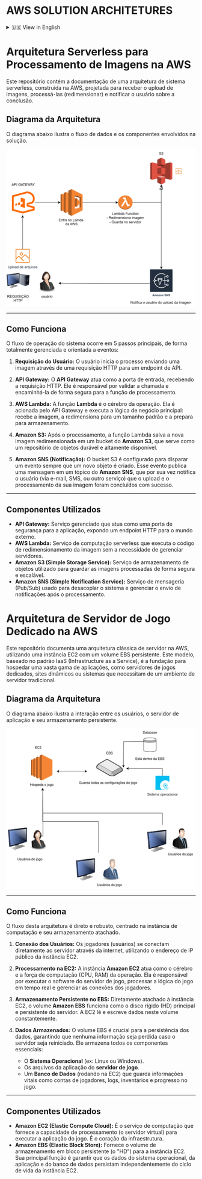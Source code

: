 # AWS SOLUTION ARCHITETURES
<details>
<summary>🇺🇸 View in English</summary>

## Serverless Architecture for Image Processing on AWS

This repository contains the documentation of a serverless system architecture, built on AWS, designed to receive image uploads, process them (resizing), and notify the user upon completion.

### Architecture Diagram

The diagram below illustrates the data flow and the components involved in the solution.
![Diagrama da Arquitetura Serverless](https://github.com/marianachoratto/aws-solution-architectures/blob/main/Diagrama%201-%20S3.drawio.svg)

### How It Works

The system's operational flow occurs in 5 main steps, in a fully managed and event-driven manner:

**User Request:** The user starts the process by sending an image via an HTTP request to an API endpoint.

**API Gateway:** The API Gateway acts as the entry point, receiving the HTTP request. It is responsible for validating the call and securely forwarding it to the processing function.

**AWS Lambda:** The Lambda function is the brain of the operation. It is triggered by the API Gateway and executes the main business logic: it receives the image, resizes it to a standard size, and prepares it for storage.

**Amazon S3:** After processing, the Lambda function saves the new resized image to an Amazon S3 bucket, which serves as a durable and highly available object repository.

**Amazon SNS (Notification):** The S3 bucket is configured to trigger an event whenever a new object is created. This event publishes a message to an Amazon SNS topic, which in turn notifies the user (via email, SMS, or another service) that their image upload and processing have been successfully completed.

### Components Used

* **API Gateway:** A managed service that acts as a front door for the application, exposing an HTTP endpoint to the external world.
* **AWS Lambda:** A serverless compute service that executes the image resizing code without the need to manage servers.
* **Amazon S3 (Simple Storage Service):** An object storage service used to store the processed images securely and scalably.
* **Amazon SNS (Simple Notification Service):** A messaging (Pub/Sub) service used to decouple the system and manage the sending of notifications after processing.

---

## Dedicated Game Server Architecture on AWS

This repository documents a classic server architecture on AWS, using an EC2 instance with a persistent EBS volume. This model, based on the IaaS (Infrastructure as a Service) pattern, is the foundation for hosting a wide range of applications, such as dedicated game servers, dynamic websites, or systems that require a traditional server environment.

### Architecture Diagram

The diagram below illustrates the interaction between the users, the application server, and its persistent storage.

![Diagrama da Arquitetura do Servidor de Jogo](https://github.com/marianachoratto/aws-solution-architectures/blob/main/Diagrama%202.svg)

### How It Works

The flow of this architecture is direct and robust, centered on the compute instance and its attached storage.

**User Connection:** The players (users) connect directly to the server over the internet, using the public IP address of the EC2 instance.

**Processing on EC2:** The Amazon EC2 instance acts as the brain and computing power (CPU, RAM) of the operation. It is responsible for running the game server software, processing the game logic in real-time, and managing player connections.

**Persistent Storage on EBS:** Directly attached to the EC2 instance, the Amazon EBS volume functions as the server's primary and persistent hard drive (HD). The EC2 instance constantly reads and writes data to this volume.

**Data Stored:** The EBS volume is crucial for data persistence, ensuring that no information is lost if the server is restarted. It stores all essential components:

* The **Operating System** (e.g., Linux or Windows).
* The **game server** application files.
* A **Database** (running on the EC2) that stores vital information such as player accounts, logs, inventories, and game progress.

### Components Used

* **Amazon EC2 (Elastic Compute Cloud):** The compute service that provides the processing capacity (the virtual server) to run the game application. It is the heart of the infrastructure.
* **Amazon EBS (Elastic Block Store):** Provides the persistent block storage volume (the "HD") for the EC2 instance. Its main function is to ensure that the data for the operating system, application, and database persist regardless of the EC2 instance's lifecycle.

</details>

# Arquitetura Serverless para Processamento de Imagens na AWS

Este repositório contém a documentação de uma arquitetura de sistema serverless, construída na AWS, projetada para receber o upload de imagens, processá-las (redimensionar) e notificar o usuário sobre a conclusão.

## Diagrama da Arquitetura

O diagrama abaixo ilustra o fluxo de dados e os componentes envolvidos na solução.

![Diagrama da Arquitetura Serverless](https://github.com/marianachoratto/aws-solution-architectures/blob/main/Diagrama%201-%20S3.drawio.svg)

---

## Como Funciona

O fluxo de operação do sistema ocorre em 5 passos principais, de forma totalmente gerenciada e orientada a eventos:

1.  **Requisição do Usuário:** O usuário inicia o processo enviando uma imagem através de uma requisição HTTP para um endpoint de API.

2.  **API Gateway:** O **API Gateway** atua como a porta de entrada, recebendo a requisição HTTP. Ele é responsável por validar a chamada e encaminhá-la de forma segura para a função de processamento.

3.  **AWS Lambda:** A função **Lambda** é o cérebro da operação. Ela é acionada pelo API Gateway e executa a lógica de negócio principal: recebe a imagem, a redimensiona para um tamanho padrão e a prepara para armazenamento.

4.  **Amazon S3:** Após o processamento, a função Lambda salva a nova imagem redimensionada em um bucket do **Amazon S3**, que serve como um repositório de objetos durável e altamente disponível.

5.  **Amazon SNS (Notificação):** O bucket S3 é configurado para disparar um evento sempre que um novo objeto é criado. Esse evento publica uma mensagem em um tópico do **Amazon SNS**, que por sua vez notifica o usuário (via e-mail, SMS, ou outro serviço) que o upload e o processamento da sua imagem foram concluídos com sucesso.

---

## Componentes Utilizados

* **API Gateway:** Serviço gerenciado que atua como uma porta de segurança para a aplicação, expondo um endpoint HTTP para o mundo externo.
* **AWS Lambda:** Serviço de computação serverless que executa o código de redimensionamento da imagem sem a necessidade de gerenciar servidores.
* **Amazon S3 (Simple Storage Service):** Serviço de armazenamento de objetos utilizado para guardar as imagens processadas de forma segura e escalável.
* **Amazon SNS (Simple Notification Service):** Serviço de mensageria (Pub/Sub) usado para desacoplar o sistema e gerenciar o envio de notificações após o processamento.


# Arquitetura de Servidor de Jogo Dedicado na AWS

Este repositório documenta uma arquitetura clássica de servidor na AWS, utilizando uma instância EC2 com um volume EBS persistente. Este modelo, baseado no padrão IaaS (Infrastructure as a Service), é a fundação para hospedar uma vasta gama de aplicações, como servidores de jogos dedicados, sites dinâmicos ou sistemas que necessitam de um ambiente de servidor tradicional.

## Diagrama da Arquitetura

O diagrama abaixo ilustra a interação entre os usuários, o servidor de aplicação e seu armazenamento persistente.

![Diagrama da Arquitetura do Servidor de Jogo](https://github.com/marianachoratto/aws-solution-architectures/blob/main/Diagrama%202.svg)

---

## Como Funciona

O fluxo desta arquitetura é direto e robusto, centrado na instância de computação e seu armazenamento atachado.

1.  **Conexão dos Usuários:** Os jogadores (usuários) se conectam diretamente ao servidor através da internet, utilizando o endereço de IP público da instância EC2.

2.  **Processamento na EC2:** A instância **Amazon EC2** atua como o cérebro e a força de computação (CPU, RAM) da operação. Ela é responsável por executar o software do servidor de jogo, processar a lógica do jogo em tempo real e gerenciar as conexões dos jogadores.

3.  **Armazenamento Persistente no EBS:** Diretamente atachado à instância EC2, o volume **Amazon EBS** funciona como o disco rígido (HD) principal e persistente do servidor. A EC2 lê e escreve dados neste volume constantemente.

4.  **Dados Armazenados:** O volume EBS é crucial para a persistência dos dados, garantindo que nenhuma informação seja perdida caso o servidor seja reiniciado. Ele armazena todos os componentes essenciais:
    * O **Sistema Operacional** (ex: Linux ou Windows).
    * Os arquivos da aplicação do **servidor de jogo**.
    * Um **Banco de Dados** (rodando na EC2) que guarda informações vitais como contas de jogadores, logs, inventários e progresso no jogo.

---

## Componentes Utilizados

* **Amazon EC2 (Elastic Compute Cloud):** É o serviço de computação que fornece a capacidade de processamento (o servidor virtual) para executar a aplicação do jogo. É o coração da infraestrutura.
* **Amazon EBS (Elastic Block Store):** Fornece o volume de armazenamento em bloco persistente (o "HD") para a instância EC2. Sua principal função é garantir que os dados do sistema operacional, da aplicação e do banco de dados persistam independentemente do ciclo de vida da instância EC2.




